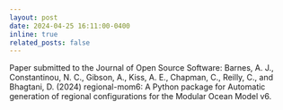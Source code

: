 ```yaml
---
layout: post
date: 2024-04-25 16:11:00-0400
inline: true
related_posts: false
---
```


Paper submitted to the Journal of Open Source Software: Barnes, A. J., Constantinou, N. C., Gibson, A., Kiss, A. E., Chapman, C., Reilly, C., and Bhagtani, D. (2024) regional-mom6: A Python package for Automatic generation of regional configurations for the Modular Ocean Model v6.
